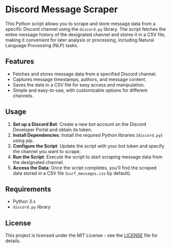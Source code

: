 # Discord Message Scraper

This Python script allows you to scrape and store message data from a specific Discord channel using the `discord.py` library. The script fetches the entire message history of the designated channel and stores it in a CSV file, making it convenient for later analysis or processing, including Natural Language Processing (NLP) tasks.

## Features

- Fetches and stores message data from a specified Discord channel.
- Captures message timestamps, authors, and message content.
- Saves the data in a CSV file for easy access and manipulation.
- Simple and easy-to-use, with customizable options for different channels.

## Usage

1. **Set up a Discord Bot**: Create a new bot account on the Discord Developer Portal and obtain its token.
2. **Install Dependencies**: Install the required Python libraries (`discord.py`) using pip.
3. **Configure the Script**: Update the script with your bot token and specify the channel you want to scrape.
4. **Run the Script**: Execute the script to start scraping message data from the designated channel.
5. **Access the Data**: Once the script completes, you'll find the scraped data stored in a CSV file (`surf_messages.csv` by default).

## Requirements

- Python 3.x
- `discord.py` library

## License

This project is licensed under the MIT License - see the [LICENSE](LICENSE) file for details.
